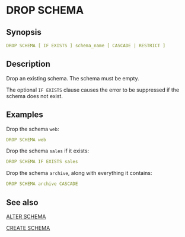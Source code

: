 # DROP SCHEMA

## Synopsis

```yaml
DROP SCHEMA [ IF EXISTS ] schema_name [ CASCADE | RESTRICT ]
```

## Description

Drop an existing schema. The schema must be empty.

The optional `IF EXISTS` clause causes the error to be suppressed if the schema does not exist.

## Examples

Drop the schema `web`:

```yaml
DROP SCHEMA web
```

Drop the schema `sales` if it exists:

```yaml
DROP SCHEMA IF EXISTS sales
```

Drop the schema `archive`, along with everything it contains:

```yaml
DROP SCHEMA archive CASCADE
```

## See also

[ALTER SCHEMA](/interfaces/workbench/sql_syntaxes/alter_schema/) 

[CREATE SCHEMA](/interfaces/workbench/sql_syntaxes/create_schema/)